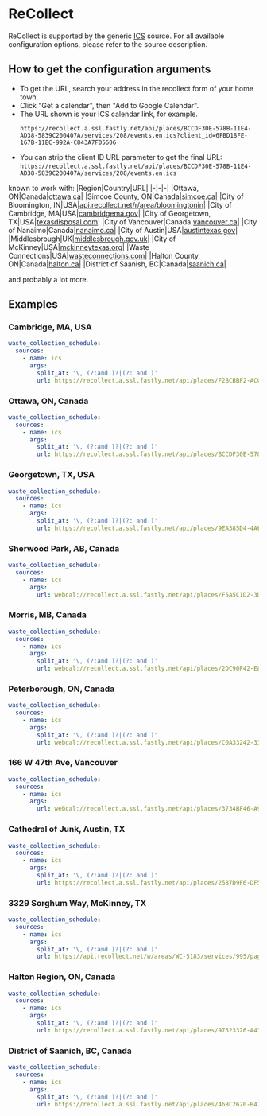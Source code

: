 # ReCollect

ReCollect is supported by the generic [ICS](/doc/source/ics.md) source. For all available configuration options, please refer to the source description.


## How to get the configuration arguments

- To get the URL, search your address in the recollect form of your home town.
- Click "Get a calendar", then "Add to Google Calendar".
- The URL shown is your ICS calendar link, for example.
  ```plain
  https://recollect.a.ssl.fastly.net/api/places/BCCDF30E-578B-11E4-AD38-5839C200407A/services/208/events.en.ics?client_id=6FBD18FE-167B-11EC-992A-C843A7F05606
  ```
- You can strip the client ID URL parameter to get the final URL: `https://recollect.a.ssl.fastly.net/api/places/BCCDF30E-578B-11E4-AD38-5839C200407A/services/208/events.en.ics`

known to work with:
|Region|Country|URL|
|-|-|-|
|Ottawa, ON|Canada|[ottawa.ca](https://ottawa.ca/en/garbage-and-recycling/recycling/garbage-and-recycling-collection-calendar)|
|Simcoe County, ON|Canada|[simcoe.ca](https://www.simcoe.ca/dpt/swm/when)|
|City of Bloomington, IN|USA|[api.recollect.net/r/area/bloomingtonin](https://api.recollect.net/r/area/bloomingtonin)|
|City of Cambridge, MA|USA|[cambridgema.gov](https://www.cambridgema.gov/services/curbsidecollections)|
|City of Georgetown, TX|USA|[texasdisposal.com](https://www.texasdisposal.com/waste-wizard/)|
|City of Vancouver|Canada|[vancouver.ca](https://vancouver.ca/home-property-development/garbage-and-recycling-collection-schedules.aspx)|
|City of Nanaimo|Canada|[nanaimo.ca](https://www.nanaimo.ca/city-services/garbage-recycling/collectionschedule)|
|City of Austin|USA|[austintexas.gov](https://www.austintexas.gov/myschedule)|
|Middlesbrough|UK|[middlesbrough.gov.uk](https://my.middlesbrough.gov.uk/login/)|
|City of McKinney|USA|[mckinneytexas.org](https://www.mckinneytexas.org/503/Residential-Trash-Services/#App)|
|Waste Connections|USA|[wasteconnections.com](https://www.wasteconnections.com/pickup-schedule/)|
|Halton County, ON|Canada|[halton.ca](https://www.halton.ca/For-Residents/Recycling-Waste/Recycling-and-Waste-Tools/Online-Waste-Collection-Schedule)|
|District of Saanish, BC|Canada|[saanich.ca](https://www.saanich.ca/EN/main/community/utilities-garbage/garbage-organics-recycling.html)|

and probably a lot more.

## Examples

### Cambridge, MA, USA

```yaml
waste_collection_schedule:
  sources:
    - name: ics
      args:
        split_at: '\, (?:and )?|(?: and )'
        url: https://recollect.a.ssl.fastly.net/api/places/F2BCBBF2-ACC9-11E8-B4BD-CFDD30C1D4D8/services/761/events.en-US.ics
```
### Ottawa, ON, Canada

```yaml
waste_collection_schedule:
  sources:
    - name: ics
      args:
        split_at: '\, (?:and )?|(?: and )'
        url: https://recollect.a.ssl.fastly.net/api/places/BCCDF30E-578B-11E4-AD38-5839C200407A/services/208/events.en.ics
```
### Georgetown, TX, USA

```yaml
waste_collection_schedule:
  sources:
    - name: ics
      args:
        split_at: '\, (?:and )?|(?: and )'
        url: https://recollect.a.ssl.fastly.net/api/places/9EA385D4-4AF9-11EB-B308-E6A235C11932/services/611/events.en-US.ics
```
### Sherwood Park, AB, Canada

```yaml
waste_collection_schedule:
  sources:
    - name: ics
      args:
        url: webcal://recollect.a.ssl.fastly.net/api/places/F5A5C1D2-3D25-11EE-A377-8D1C706BDDF3/services/238/events.en.ics?client_id=7CCAFDAE-3D25-11EE-8AF8-9D1C706BDDF3
```
### Morris, MB, Canada

```yaml
waste_collection_schedule:
  sources:
    - name: ics
      args:
        split_at: '\, (?:and )?|(?: and )'
        url: webcal://recollect.a.ssl.fastly.net/api/places/2DC90F42-E8AA-11EB-A726-598C8684B99B/services/397/events.en.ics
```
### Peterborough, ON, Canada

```yaml
waste_collection_schedule:
  sources:
    - name: ics
      args:
        split_at: '\, (?:and )?|(?: and )'
        url: webcal://recollect.a.ssl.fastly.net/api/places/C0A33242-3365-11EC-A104-84C872B788E8/services/345/events.en.ics?client_id=F81035CA-7177-11EE-A247-E8E188BA1CF3
```
### 166 W 47th Ave, Vancouver

```yaml
waste_collection_schedule:
  sources:
    - name: ics
      args:
        url: webcal://recollect.a.ssl.fastly.net/api/places/3734BF46-A9A1-11E2-8B00-43B94144C028/services/193/events.en.ics?client_id=8844492C-9457-11EE-90E3-08A383E66757
```
### Cathedral of Junk, Austin, TX

```yaml
waste_collection_schedule:
  sources:
    - name: ics
      args:
        split_at: '\, (?:and )?|(?: and )'
        url: https://recollect.a.ssl.fastly.net/api/places/2587D9F6-DF59-11E8-96F5-0E2C682931C6/services/323/events.en-US.ics
```
### 3329 Sorghum Way, McKinney, TX

```yaml
waste_collection_schedule:
  sources:
    - name: ics
      args:
        split_at: '\, (?:and )?|(?: and )'
        url: https://api.recollect.net/w/areas/WC-5183/services/995/pages/widget_subscribe_calendar?back_stack=%5B%5B%22place_calendar%22%2C%7B%22for%22%3A%22WC-5183%22%2C%22tabbed%22%3Atrue%7D%5D%5D#
```
### Halton Region, ON, Canada

```yaml
waste_collection_schedule:
  sources:
    - name: ics
      args:
        split_at: '\, (?:and )?|(?: and )'
        url: https://recollect.a.ssl.fastly.net/api/places/97323326-A43B-11E2-A636-ABBA3CA4474E/services/224/events.en.ics?client_id=61BBBF46-7800-11EF-8692-290A842A7710
```
### District of Saanich, BC, Canada

```yaml
waste_collection_schedule:
  sources:
    - name: ics
      args:
        split_at: '\, (?:and )?|(?: and )'
        url: https://recollect.a.ssl.fastly.net/api/places/46BC2620-B477-11E3-B3D4-47898BE95184/services/214/events.en.ics?client_id=BD5E38F8-741B-11EF-B562-C1575C8ED1CF
```
